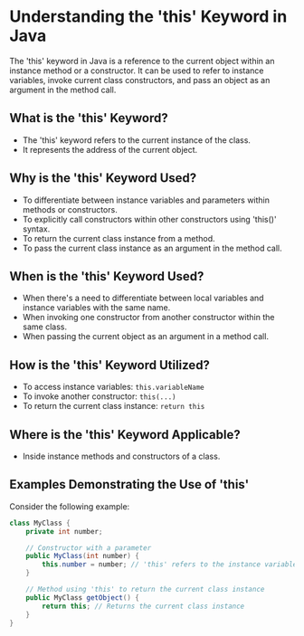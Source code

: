 # Understanding the 'this' Keyword in Java

The 'this' keyword in Java is a reference to the current object within an instance method or a constructor. It can be used to refer to instance variables, invoke current class constructors, and pass an object as an argument in the method call.

## What is the 'this' Keyword?

- The 'this' keyword refers to the current instance of the class.
- It represents the address of the current object.

## Why is the 'this' Keyword Used?

- To differentiate between instance variables and parameters within methods or constructors.
- To explicitly call constructors within other constructors using 'this()' syntax.
- To return the current class instance from a method.
- To pass the current class instance as an argument in the method call.

## When is the 'this' Keyword Used?

- When there's a need to differentiate between local variables and instance variables with the same name.
- When invoking one constructor from another constructor within the same class.
- When passing the current object as an argument in a method call.

## How is the 'this' Keyword Utilized?

- To access instance variables: `this.variableName`
- To invoke another constructor: `this(...)`
- To return the current class instance: `return this`

## Where is the 'this' Keyword Applicable?

- Inside instance methods and constructors of a class.

## Examples Demonstrating the Use of 'this'

Consider the following example:

```java
class MyClass {
    private int number;

    // Constructor with a parameter
    public MyClass(int number) {
        this.number = number; // 'this' refers to the instance variable 'number'
    }

    // Method using 'this' to return the current class instance
    public MyClass getObject() {
        return this; // Returns the current class instance
    }
}
```